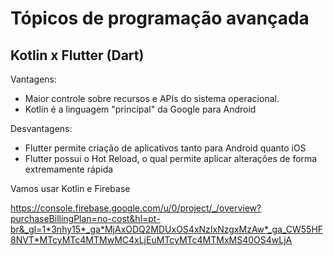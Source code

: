 # Tópicos de programação avançada 
## Kotlin x Flutter (Dart)
Vantagens: 
- Maior controle sobre recursos e APIs do sistema operacional. 
- Kotlin é a linguagem "principal" da Google para Android

Desvantagens:
- Flutter permite criação de aplicativos tanto para Android quanto iOS
- Flutter possui o Hot Reload, o qual permite aplicar alterações de forma extremamente rápida 

Vamos usar Kotlin e Firebase


https://console.firebase.google.com/u/0/project/_/overview?purchaseBillingPlan=no-cost&hl=pt-br&_gl=1*3nhy15*_ga*MjAxODQ2MDUxOS4xNzIxNzgxMzAw*_ga_CW55HF8NVT*MTcyMTc4MTMwMC4xLjEuMTcyMTc4MTMxMS40OS4wLjA 